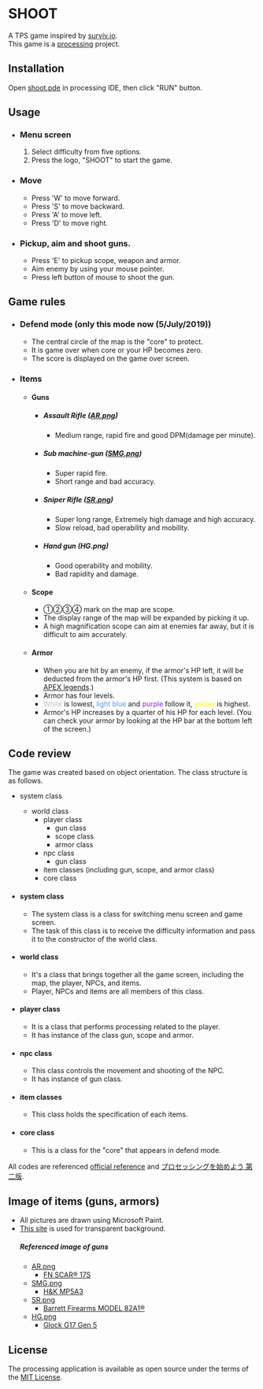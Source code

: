 # SHOOT

A TPS game inspired by [surviv.io](http://surviv.io).  
This game is a [processing](https://processing.org) project.

## Installation

Open [shoot.pde](shoot/shoot.pde) in processing IDE, then click "RUN" button.

## Usage

- ### Menu screen
    1. Select difficulty from five options.
    2. Press the logo, "SHOOT" to start the game.

- ### Move
    - Press 'W' to move forward.
    - Press 'S' to move backward.
    - Press 'A' to move left.
    - Press 'D' to move right.
- ### Pickup, aim and shoot guns.
    - Press 'E' to pickup scope, weapon and armor.
    - Aim enemy by using your mouse pointer.
    - Press left button of mouse to shoot the gun.

## Game rules

- ### Defend mode (only this mode now (5/July/2019))
    - The central circle of the map is the "core" to protect.
    - It is game over when core or your HP becomes zero.
    - The score is displayed on the game over screen.
- ### Items
    - #### Guns
        - ##### Assault Rifle ([AR.png](shoot/AR.png))
            - Medium range, rapid fire and good DPM(damage per minute).
        - ##### Sub machine-gun ([SMG.png](shoot/SMG.png))
            - Super rapid fire.
            - Short range and bad accuracy.
        - ##### Sniper Rifle ([SR.png](shoot/SR.png))
            - Super long range, Extremely high damage and high accuracy.
            - Slow reload, bad operability and mobility.
        - ##### Hand gun (HG.png)
            - Good operability and mobility.
            - Bad rapidity and damage.

    - #### Scope
        - ①②③④ mark on the map are scope.
        - The display range of the map will be expanded by picking it up.
        - A high magnification scope can aim at enemies far away, but it is difficult to aim accurately.

    - #### Armor
        - When you are hit by an enemy, if the armor's HP left, it will be deducted from the armor's HP first. (This system is based on [APEX legends](https://www.ea.com/ja-jp/games/apex-legends).)
        - Armor has four levels.
        - <font color="Silver">White</font> is lowest, <font color="CornflowerBlue">light blue</font> and <font color="BlueViolet">purple</font> follow it, <font color="Yellow">yellow</font> is highest.
        - Armor's HP increases by a quarter of his HP for each level. (You can check your armor by looking at the HP bar at the bottom left of the screen.)

## Code review

The game was created based on object orientation.
The class structure is as follows.

- system class
    - world class
        - player class
            - gun class
            - scope class
            - armor class
        - npc class
            - gun class
        - item classes (including gun, scope, and armor class)
        - core class

- #### system class
    - The system class is a class for switching menu screen and game screen.
    - The task of this class is to receive the difficulty information and pass it to the constructor of the world class.

- #### world class
    - It's a class that brings together all the game screen, including the map, the player, NPCs, and items.
    - Player, NPCs and items are all members of this class.

- #### player class
    - It is a class that performs processing related to the player.
    - It has instance of the class gun, scope and armor.

- #### npc class
    - This class controls the movement and shooting of the NPC.
    - It has instance of gun class.

- #### item classes
    - This class holds the specification of each items.

- #### core class
    - This is a class for the "core" that appears in defend mode.

All codes are referenced [official reference](https://processing.org/reference/) and [プロセッシングを始めよう 第二版](https://www.oreilly.co.jp/books/9784873117737/).

## Image of items (guns, armors)
- All pictures are drawn using Microsoft Paint.
- [This site](https://www.peko-step.com/tool/alphachannel.html) is used for transparent background.
    ##### Referenced image of guns
    - [AR.png](shoot/AR.png)
        - [FN SCAR® 17S](https://fnamerica.com/products/rifles/fn-scar-17s/)
    - [SMG.png](shoot/SMG.png)
        - [H&K MP5A3](https://hk-usa.com/hk-models/mp5a3-2/)
    - [SR.png](shoot/SR.png)
        - [Barrett Firearms MODEL 82A1®](https://barrett.net/firearms/model82a1)
    - [HG.png](HG.png)
        - [Glock G17 Gen 5](https://us.glock.com/en/pistols/g17-gen5)

## License

The processing application is available as open source under the terms of the [MIT License](https://opensource.org/licenses/MIT).
